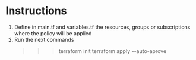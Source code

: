 # Instructions
1. Define in main.tf and variables.tf the resources, groups or subscriptions where the policy will be applied
2. Run the next commands
    >>> terraform init
    >>> terraform apply --auto-aprove
